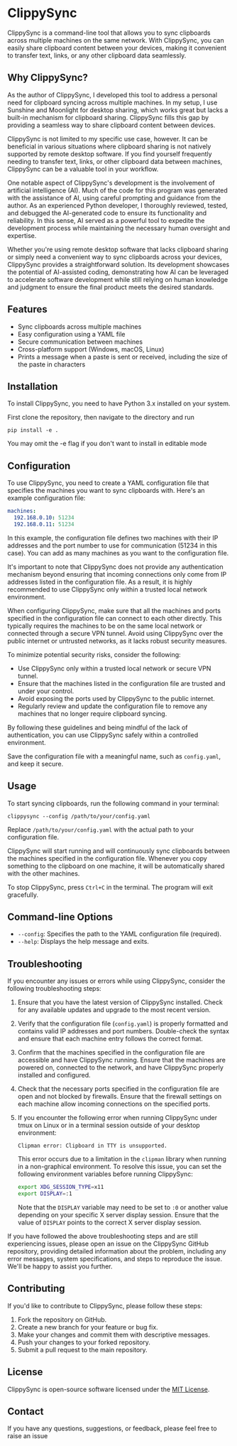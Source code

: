 
# ClippySync

ClippySync is a command-line tool that allows you to sync clipboards across multiple machines on the same network. With ClippySync, you can easily share clipboard content between your devices, making it convenient to transfer text, links, or any other clipboard data seamlessly.

## Why ClippySync?

As the author of ClippySync, I developed this tool to address a personal need for clipboard syncing across multiple machines. In my setup, I use Sunshine and Moonlight for desktop sharing, which works great but lacks a built-in mechanism for clipboard sharing. ClippySync fills this gap by providing a seamless way to share clipboard content between devices.

ClippySync is not limited to my specific use case, however. It can be beneficial in various situations where clipboard sharing is not natively supported by remote desktop software. If you find yourself frequently needing to transfer text, links, or other clipboard data between machines, ClippySync can be a valuable tool in your workflow.

One notable aspect of ClippySync's development is the involvement of artificial intelligence (AI). Much of the code for this program was generated with the assistance of AI, using careful prompting and guidance from the author. As an experienced Python developer, I thoroughly reviewed, tested, and debugged the AI-generated code to ensure its functionality and reliability. In this sense, AI served as a powerful tool to expedite the development process while maintaining the necessary human oversight and expertise.

Whether you're using remote desktop software that lacks clipboard sharing or simply need a convenient way to sync clipboards across your devices, ClippySync provides a straightforward solution. Its development showcases the potential of AI-assisted coding, demonstrating how AI can be leveraged to accelerate software development while still relying on human knowledge and judgment to ensure the final product meets the desired standards.
## Features

- Sync clipboards across multiple machines
- Easy configuration using a YAML file
- Secure communication between machines
- Cross-platform support (Windows, macOS, Linux)
- Prints a message when a paste is sent or received, including the size of the paste in characters

## Installation

To install ClippySync, you need to have Python 3.x installed on your system.

First clone the repository, then navigate to the directory and run

```
pip install -e .
```
You may omit the -e flag if you don't want to install in editable mode

## Configuration

To use ClippySync, you need to create a YAML configuration file that specifies the machines you want to sync clipboards with. Here's an example configuration file:

```yaml
machines:
  192.168.0.10: 51234
  192.168.0.11: 51234
```

In this example, the configuration file defines two machines with their IP addresses and the port number to use for communication (51234 in this case). You can add as many machines as you want to the configuration file.

It's important to note that ClippySync does not provide any authentication mechanism beyond ensuring that incoming connections only come from IP addresses listed in the configuration file. As a result, it is highly recommended to use ClippySync only within a trusted local network environment.

When configuring ClippySync, make sure that all the machines and ports specified in the configuration file can connect to each other directly. This typically requires the machines to be on the same local network or connected through a secure VPN tunnel. Avoid using ClippySync over the public internet or untrusted networks, as it lacks robust security measures.

To minimize potential security risks, consider the following:

- Use ClippySync only within a trusted local network or secure VPN tunnel.
- Ensure that the machines listed in the configuration file are trusted and under your control.
- Avoid exposing the ports used by ClippySync to the public internet.
- Regularly review and update the configuration file to remove any machines that no longer require clipboard syncing.

By following these guidelines and being mindful of the lack of authentication, you can use ClippySync safely within a controlled environment.

Save the configuration file with a meaningful name, such as `config.yaml`, and keep it secure.
## Usage

To start syncing clipboards, run the following command in your terminal:

```
clippysync --config /path/to/your/config.yaml
```

Replace `/path/to/your/config.yaml` with the actual path to your configuration file.

ClippySync will start running and will continuously sync clipboards between the machines specified in the configuration file. Whenever you copy something to the clipboard on one machine, it will be automatically shared with the other machines.

To stop ClippySync, press `Ctrl+C` in the terminal. The program will exit gracefully.

## Command-line Options

- `--config`: Specifies the path to the YAML configuration file (required).
- `--help`: Displays the help message and exits.

## Troubleshooting

If you encounter any issues or errors while using ClippySync, consider the following troubleshooting steps:

1. Ensure that you have the latest version of ClippySync installed. Check for any available updates and upgrade to the most recent version.

2. Verify that the configuration file (`config.yaml`) is properly formatted and contains valid IP addresses and port numbers. Double-check the syntax and ensure that each machine entry follows the correct format.

3. Confirm that the machines specified in the configuration file are accessible and have ClippySync running. Ensure that the machines are powered on, connected to the network, and have ClippySync properly installed and configured.

4. Check that the necessary ports specified in the configuration file are open and not blocked by firewalls. Ensure that the firewall settings on each machine allow incoming connections on the specified ports.

5. If you encounter the following error when running ClippySync under tmux on Linux or in a terminal session outside of your desktop environment:
   ```
   Clipman error: Clipboard in TTY is unsupported.
   ```
   This error occurs due to a limitation in the `clipman` library when running in a non-graphical environment. To resolve this issue, you can set the following environment variables before running ClippySync:
   ```bash
   export XDG_SESSION_TYPE=x11
   export DISPLAY=:1
   ```
   Note that the `DISPLAY` variable may need to be set to `:0` or another value depending on your specific X server display session. Ensure that the value of `DISPLAY` points to the correct X server display session.

If you have followed the above troubleshooting steps and are still experiencing issues, please open an issue on the ClippySync GitHub repository, providing detailed information about the problem, including any error messages, system specifications, and steps to reproduce the issue. We'll be happy to assist you further.

## Contributing

If you'd like to contribute to ClippySync, please follow these steps:

1. Fork the repository on GitHub.
2. Create a new branch for your feature or bug fix.
3. Make your changes and commit them with descriptive messages.
4. Push your changes to your forked repository.
5. Submit a pull request to the main repository.

## License

ClippySync is open-source software licensed under the [MIT License](https://opensource.org/licenses/MIT).

## Contact

If you have any questions, suggestions, or feedback, please feel free to raise an issue
